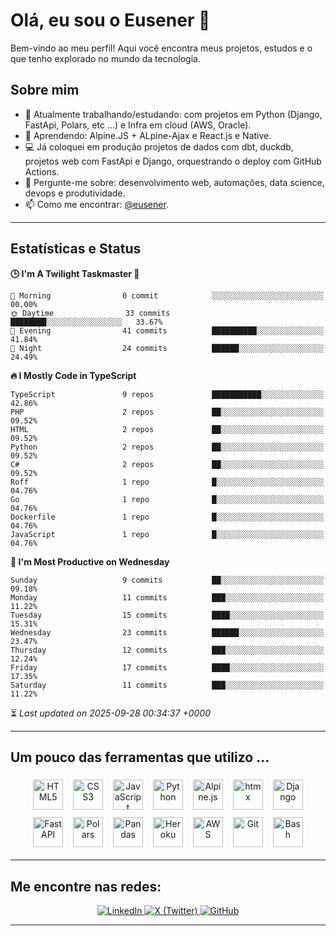 # Olá, eu sou o Eusener 👋

Bem-vindo ao meu perfil! Aqui você encontra meus projetos, estudos e o que tenho explorado no mundo da tecnologia.

## Sobre mim
- 🔭 Atualmente trabalhando/estudando: com projetos em Python (Django, FastApi, Polars, etc ...) e Infra em cloud (AWS, Oracle).
- 🌱 Aprendendo: Alpine.JS + ALpine-Ajax e React.js e Native.
- 💻 Já coloquei em produção projetos de dados com dbt, duckdb, projetos web com FastApi e Django, orquestrando o deploy com GitHub Actions.
- 💬 Pergunte-me sobre: desenvolvimento web, automações, data science, devops e produtividade.
- 📫 Como me encontrar: [@eusener](https://github.com/eusener).

---

## Estatísticas e Status
<!--START_SECTION:readme-stats-->
**🕒 I'm A Twilight Taskmaster 🌆**

```text
🌅 Morning                0 commit            ░░░░░░░░░░░░░░░░░░░░░░░░░   00.00%
🌞 Daytime                33 commits          ████████░░░░░░░░░░░░░░░░░   33.67%
🌆 Evening                41 commits          ██████████░░░░░░░░░░░░░░░   41.84%
🌙 Night                  24 commits          ██████░░░░░░░░░░░░░░░░░░░   24.49%
```

**🔥 I Mostly Code in TypeScript**

```text
TypeScript               9 repos             ███████████░░░░░░░░░░░░░░   42.86%
PHP                      2 repos             ██░░░░░░░░░░░░░░░░░░░░░░░   09.52%
HTML                     2 repos             ██░░░░░░░░░░░░░░░░░░░░░░░   09.52%
Python                   2 repos             ██░░░░░░░░░░░░░░░░░░░░░░░   09.52%
C#                       2 repos             ██░░░░░░░░░░░░░░░░░░░░░░░   09.52%
Roff                     1 repo              █░░░░░░░░░░░░░░░░░░░░░░░░   04.76%
Go                       1 repo              █░░░░░░░░░░░░░░░░░░░░░░░░   04.76%
Dockerfile               1 repo              █░░░░░░░░░░░░░░░░░░░░░░░░   04.76%
JavaScript               1 repo              █░░░░░░░░░░░░░░░░░░░░░░░░   04.76%
```

**📅 I'm Most Productive on Wednesday**

```text
Sunday                   9 commits           ██░░░░░░░░░░░░░░░░░░░░░░░   09.18%
Monday                   11 commits          ███░░░░░░░░░░░░░░░░░░░░░░   11.22%
Tuesday                  15 commits          ████░░░░░░░░░░░░░░░░░░░░░   15.31%
Wednesday                23 commits          ██████░░░░░░░░░░░░░░░░░░░   23.47%
Thursday                 12 commits          ███░░░░░░░░░░░░░░░░░░░░░░   12.24%
Friday                   17 commits          ████░░░░░░░░░░░░░░░░░░░░░   17.35%
Saturday                 11 commits          ███░░░░░░░░░░░░░░░░░░░░░░   11.22%
```



⏳ *Last updated on 2025-09-28 00:34:37 +0000*
<!--END_SECTION:readme-stats--> 
---

## Um pouco das ferramentas que utilizo ... 

<div align="center">

<!-- Principais tecnologias (48x48) -->
<img src="https://cdn.jsdelivr.net/gh/devicons/devicon/icons/html5/html5-original.svg" alt="HTML5" title="HTML5" width="48" height="48" style="margin:6px;" />
<img src="https://cdn.jsdelivr.net/gh/devicons/devicon/icons/css3/css3-original.svg" alt="CSS3" title="CSS3" width="48" height="48" style="margin:6px;" />
<img src="https://cdn.jsdelivr.net/gh/devicons/devicon/icons/javascript/javascript-original.svg" alt="JavaScript" title="JavaScript" width="48" height="48" style="margin:6px;" />
<img src="https://cdn.jsdelivr.net/gh/devicons/devicon/icons/python/python-original.svg" alt="Python" title="Python" width="48" height="48" style="margin:6px;" />
<img src="https://cdn.jsdelivr.net/npm/simple-icons@latest/icons/alpinedotjs.svg" alt="Alpine.js" title="Alpine.js" width="48" height="48" style="margin:6px;" />
<img src="https://cdn.jsdelivr.net/npm/simple-icons@latest/icons/htmx.svg" alt="htmx" title="htmx" width="48" height="48" style="margin:6px;" />
<img src="https://cdn.jsdelivr.net/gh/devicons/devicon/icons/django/django-plain.svg" alt="Django" title="Django" width="48" height="48" style="margin:6px;" />
<img src="https://cdn.jsdelivr.net/gh/devicons/devicon/icons/fastapi/fastapi-plain.svg" alt="FastAPI" title="FastAPI" width="48" height="48" style="margin:6px;" />
<img src="https://cdn.jsdelivr.net/npm/simple-icons@latest/icons/polars.svg" alt="Polars" title="Polars" width="48" height="48" style="margin:6px;" />
<img src="https://cdn.jsdelivr.net/gh/devicons/devicon/icons/pandas/pandas-original.svg" alt="Pandas" title="Pandas" width="48" height="48" style="margin:6px;" />
<img src="https://cdn.jsdelivr.net/gh/devicons/devicon/icons/heroku/heroku-original.svg" alt="Heroku" title="Heroku" width="48" height="48" style="margin:6px;" />
<img src="https://cdn.jsdelivr.net/gh/devicons/devicon/icons/amazonwebservices/amazonwebservices-original.svg" alt="AWS" title="AWS" width="48" height="48" style="margin:6px;" />
<img src="https://cdn.jsdelivr.net/gh/devicons/devicon/icons/git/git-original.svg" alt="Git" title="Git" width="48" height="48" style="margin:6px;" />
<img src="https://cdn.jsdelivr.net/gh/devicons/devicon/icons/bash/bash-original.svg" alt="Bash" title="Bash" width="48" height="48" style="margin:6px;" />

</div>

---

## Me encontre nas redes:

<div align="center">

  <!-- Badges de redes sociais -->
  <a href="https://linkedin.com/in/eusener" target="_blank">
    <img src="https://img.shields.io/badge/LinkedIn-0A66C2?style=for-the-badge&logo=linkedin&logoColor=white" alt="LinkedIn" />
  </a>
  <a href="https://x.com/eusener" target="_blank">
    <img src="https://img.shields.io/badge/X-000000?style=for-the-badge&logo=x&logoColor=white" alt="X (Twitter)" />
  </a>
  <a href="https://github.com/eusener" target="_blank">
    <img src="https://img.shields.io/badge/GitHub-181717?style=for-the-badge&logo=github&logoColor=white" alt="GitHub" />
  </a>

</div>

---


